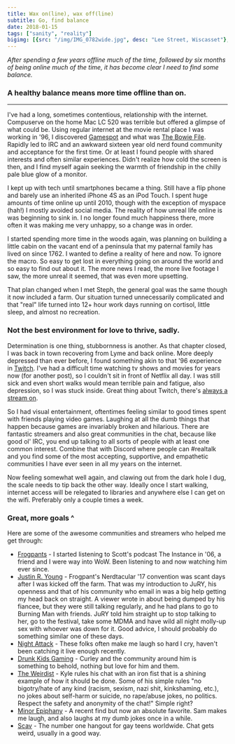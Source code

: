 ```yaml
---
title: Wax on(line), wax off(line)
subtitle: Go, find balance
date: 2018-01-15
tags: ["sanity", "reality"]
bigimg: [{src: "/img/IMG_0782wide.jpg", desc: "Lee Street, Wiscasset"}, {src: "/img/IMG_0773wide.jpg", desc: "Railroad Avenue, Wiscasset"}]
---
```


*After spending a few years offline much of the time, followed by six months of being online much of the time, it has become clear I need to find some balance.*

### A healthy balance means more time offline than on.
-----
I've had a long, sometimes contentious, relationship with the internet. Compuserve on the home Mac LC 520 was terrible but offered a glimpse of what could be. Using regular internet at the movie rental place I was working in '96, I discovered [Gamespot](https://gamespot.com/) and what was [The Bowie File](http://teenagewildlife.com/). Rapidly led to IRC and an awkward sixteen year old nerd found community and acceptance for the first time. Or at least I found people with shared interests and often similar experiences. Didn't realize how cold the screen is then, and I find myself again seeking the warmth of friendship in the chilly pale blue glow of a monitor.

I kept up with tech until smartphones became a thing. Still have a flip phone and barely use an inherited iPhone 4S as an iPod Touch. I spent huge amounts of time online up until 2010, though with the exception of myspace (hah!) I mostly avoided social media. The reality of how unreal life online is was beginning to sink in. I no longer found much happiness there, more often it was making me very unhappy, so a change was in order.

I started spending more time in the woods again, was planning on building a little cabin on the vacant end of a peninsula that my paternal family has lived on since 1762. I wanted to define a reality of here and now. To ignore the macro. So easy to get lost in everything going on around the world and so easy to find out about it. The more news I read, the more live footage I saw, the more unreal it seemed, that was even more upsetting.

That plan changed when I met Steph, the general goal was the same though it now included a farm. Our situation turned unnecessarily complicated and that "real" life turned into 12+ hour work days running on cortisol, little sleep, and almost no recreation.

### Not the best environment for love to thrive, sadly.

Determination is one thing, stubbornness is another. As that chapter closed, I was back in town recovering from Lyme and back online. More deeply depressed than ever before, I found something akin to that '96 experience in [Twitch](https://twitch.tv/). I've had a difficult time watching tv shows and movies for years now (for another post), so I couldn't sit in front of Netflix all day. I was still sick and even short walks would mean terrible pain and fatigue, also depression, so I was stuck inside. Great thing about Twitch, there's [always a stream on](https://www.twitch.tv/rifftrax).

So I had visual entertainment, oftentimes feeling similar to good times spent with friends playing video games. Laughing at all the dumb things that happen because games are invariably broken and hilarious. There are fantastic streamers and also great communities in the chat, because like good ol' IRC, you end up talking to all sorts of people with at least one common interest. Combine that with Discord where people can #realtalk and you find some of the most accepting, supportive, and empathetic communities I have ever seen in all my years on the internet.

Now feeling somewhat well again, and clawing out from the dark hole I dug, the scale needs to tip back the other way. Ideally once I start walking, internet access will be relegated to libraries and anywhere else I can get on the wifi. Preferably only a couple times a week.

### Great, more goals ^

Here are some of the awesome communities and streamers who helped me get through:

- [Frogpants](https://twitch.tv/frogpants/) - I started listening to Scott's podcast The Instance in '06, a friend and I were way into WoW. Been listening to and now watching him ever since.
- [Justin R. Young](https://twitch.tv/justinryoung/) - Frogpant's Nerdtacular '17 convention was scant days after I was kicked off the farm. That was my introduction to JuRY, his openness and that of his community who email in was a big help getting my head back on straight. A viewer wrote in about being dumped by his fiancee, but they were still talking regularly, and he had plans to go to Burning Man with friends. JuRY told him straight up to stop talking to her, go to the festival, take some MDMA and have wild all night molly-up sex with whoever was down for it. Good advice, I should probably do something similar one of these days.
- [Night Attack](https://twitch.tv/nightattack/) - These folks often make me laugh so hard I cry, haven't been catching it live enough recently.
- [Drunk Kids Gaming](https://www.twitch.tv/drunkkidsgaming) - Curley and the community around him is something to behold, nothing but love for him and them.
- [The Weirdist](https://www.twitch.tv/weirdistbuilds) - Kyle rules his chat with an iron fist that is a shining example of how it should be done. Some of his simple rules "no bigotry/hate of any kind (racism, sexism, nazi shit, kinkshaming, etc.), no jokes about self-harm or suicide, no rape/abuse jokes, no politics. Respect the safety and anonymity of the chat!" Simple right?
- [Minor Epiphany](https://www.twitch.tv/minorepiphany) - A recent find but now an absolute favorite. Sam makes me laugh, and also laughs at my dumb jokes once in a while.
- [Scav](https://www.twitch.tv/scav3nger18) - The number one hangout for gay teens worldwide. Chat gets weird, usually in a good way.
